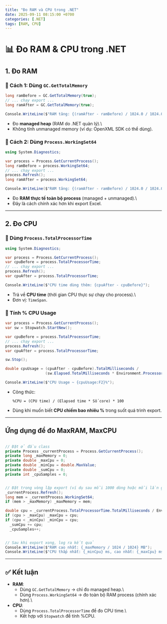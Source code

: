 ```yaml
---
title: "Đo RAM và CPU trong .NET"
date: 2025-09-11 08:15:00 +0700
categories: [.NET]
tags: [RAM, CPU]
---
```


# 📊 Đo RAM & CPU trong .NET

## 1. Đo RAM

### 🔹 Cách 1: Dùng `GC.GetTotalMemory`

``` csharp
long ramBefore = GC.GetTotalMemory(true);
// ... chạy export ...
long ramAfter = GC.GetTotalMemory(true);

Console.WriteLine($"RAM tăng: {(ramAfter - ramBefore) / 1024.0 / 1024.0} MB");
```

-   Đo **managed heap** (RAM do .NET quản lý).\
-   Không tính unmanaged memory (ví dụ: OpenXML SDK có thể dùng).


### 🔹 Cách 2: Dùng `Process.WorkingSet64`

``` csharp
using System.Diagnostics;

var process = Process.GetCurrentProcess();
long ramBefore = process.WorkingSet64;
// ... chạy export ...
process.Refresh();
long ramAfter = process.WorkingSet64;

Console.WriteLine($"RAM tăng: {(ramAfter - ramBefore) / 1024.0 / 1024.0} MB");
```

-   Đo **RAM thực tế toàn bộ process** (managed + unmanaged).\
-   Đây là cách chính xác hơn khi export Excel.

---

## 2. Đo CPU

### 🔹 Dùng `Process.TotalProcessorTime`

``` csharp
using System.Diagnostics;

var process = Process.GetCurrentProcess();
var cpuBefore = process.TotalProcessorTime;
// ... chạy export ...
process.Refresh();
var cpuAfter = process.TotalProcessorTime;

Console.WriteLine($"CPU time dùng thêm: {cpuAfter - cpuBefore}");
```

-   Trả về **CPU time** (thời gian CPU thực sự chạy cho process).\
-   Đơn vị: `TimeSpan`.

### 🔹 Tính % CPU Usage

``` csharp
var process = Process.GetCurrentProcess();
var sw = Stopwatch.StartNew();

var cpuBefore = process.TotalProcessorTime;
// ... chạy export ...
process.Refresh();
var cpuAfter = process.TotalProcessorTime;

sw.Stop();

double cpuUsage = (cpuAfter - cpuBefore).TotalMilliseconds /
                  (sw.Elapsed.TotalMilliseconds * Environment.ProcessorCount) * 100;

Console.WriteLine($"CPU Usage ~ {cpuUsage:F2}%");
```

- Công thức:

  `%CPU = (CPU time) / (Elapsed time * Số core) * 100`

-  Dùng khi muốn biết **CPU chiếm bao nhiêu %** trong suốt quá trình
    export.

---

## Ứng dụng để đo MaxRAM, MaxCPU

```csharp

// Đặt ở đầu class
private Process _currentProcess = Process.GetCurrentProcess();
private long _maxMemory = 0;
private double _maxCpu = 0;
private double _minCpu = double.MaxValue;
private double _sumCpu = 0;
private int _cpuSamples = 0;


```

```csharp

// Đặt trong vòng lặp export (ví dụ sau mỗi 1000 dòng hoặc mỗi lần ghi)
_currentProcess.Refresh();
long mem = _currentProcess.WorkingSet64;
if (mem > _maxMemory) _maxMemory = mem;

double cpu = _currentProcess.TotalProcessorTime.TotalMilliseconds / Environment.ProcessorCount;
if (cpu > _maxCpu) _maxCpu = cpu;
if (cpu < _minCpu) _minCpu = cpu;
  _sumCpu += cpu;
  _cpuSamples++;

```

```csharp

// Sau khi export xong, log ra kết quả
Console.WriteLine($"RAM cao nhất: {_maxMemory / 1024 / 1024} MB");
Console.WriteLine($"CPU thấp nhất: {_minCpu} ms, cao nhất: {_maxCpu} ms, trung bình: {_sumCpu / _cpuSamples} ms");

```

---

## ✅ Kết luận

-   **RAM**:
    -   Dùng `GC.GetTotalMemory` → chỉ đo managed heap.\
    -   Dùng `Process.WorkingSet64` → đo toàn bộ RAM process (chính xác
        hơn).\
-   **CPU**:
    -   Dùng `Process.TotalProcessorTime` để đo CPU time.\
    -   Kết hợp với `Stopwatch` để tính %CPU.


